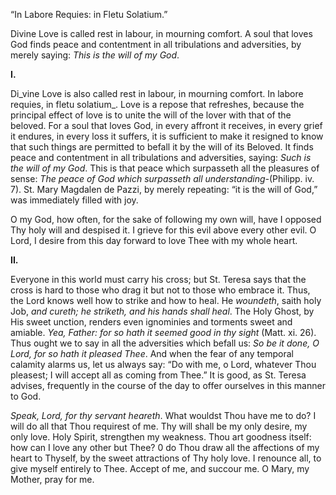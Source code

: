 
“In Labore Requies: in Fletu Solatium.”

Divine Love is called rest in labour, in mourning comfort. A soul that loves God finds peace and contentment in all tribulations and adversities, by merely saying: _This is the will of my God_.

**I.**

Di_vine Love is also called rest in labour, in mourning comfort. In labore requies, in fletu solatium_. Love is a repose that refreshes, because the principal effect of love is to unite the will of the lover with that of the beloved. For a soul that loves God, in every affront it receives, in every grief it endures, in every loss it suffers, it is sufficient to make it resigned to know that such things are permitted to befall it by the will of its Beloved. It finds peace and contentment in all tribulations and adversities, saying: _Such is the will of my God_. This is that peace which surpasseth all the pleasures of sense: _The peace of God which surpasseth all understanding-_(Philipp. iv. 7). St. Mary Magdalen de Pazzi, by merely repeating: “it is the will of God,” was immediately filled with joy.

O my God, how often, for the sake of following my own will, have I opposed Thy holy will and despised it. I grieve for this evil above every other evil. O Lord, I desire from this day forward to love Thee with my whole heart.

**II.**

Everyone in this world must carry his cross; but St. Teresa says that the cross is hard to those who drag it but not to those who embrace it. Thus, the Lord knows well how to strike and how to heal. He _woundeth_, saith holy Job, _and cureth; he striketh, and his hands shall heal_. The Holy Ghost, by His sweet unction, renders even ignominies and torments sweet and amiable. _Yea, Father: for so hath it seemed good in thy sight_ (Matt. xi. 26). Thus ought we to say in all the adversities which befall us: _So be it done, O Lord, for so hath it pleased Thee_. And when the fear of any temporal calamity alarms us, let us always say: “Do with me, o Lord, whatever Thou pleasest; I will accept all as coming from Thee.” It is good, as St. Teresa advises, frequently in the course of the day to offer ourselves in this manner to God.

_Speak, Lord, for thy servant heareth_. What wouldst Thou have me to do? I will do all that Thou requirest of me. Thy will shall be my only desire, my only love. Holy Spirit, strengthen my weakness. Thou art goodness itself: how can I love any other but Thee? 0 do Thou draw all the affections of my heart to Thyself, by the sweet attractions of Thy holy love. I renounce all, to give myself entirely to Thee. Accept of me, and succour me. O Mary, my Mother, pray for me.

